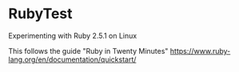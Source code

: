 # RubyTest
Experimenting with Ruby 2.5.1 on Linux

This follows the guide "Ruby in Twenty Minutes"
https://www.ruby-lang.org/en/documentation/quickstart/
